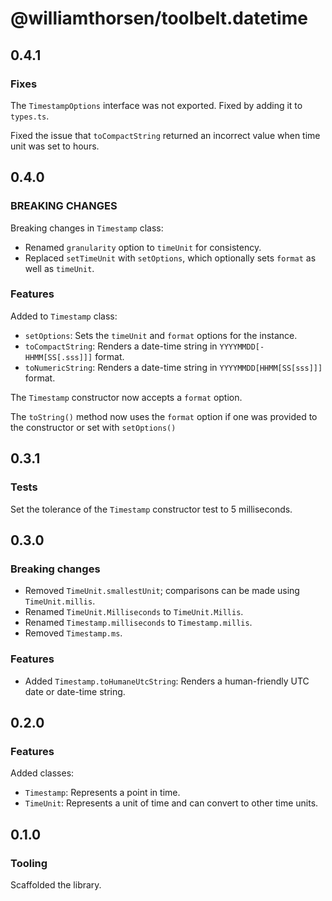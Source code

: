 # @williamthorsen/toolbelt.datetime

## 0.4.1

### Fixes

The `TimestampOptions` interface was not exported. Fixed by adding it to `types.ts`.

Fixed the issue that `toCompactString` returned an incorrect value when time unit was set to hours.

## 0.4.0

### BREAKING CHANGES

Breaking changes in `Timestamp` class:

- Renamed `granularity` option to `timeUnit` for consistency.
- Replaced `setTimeUnit` with `setOptions`, which optionally sets `format` as well as `timeUnit`.

### Features

Added to `Timestamp` class:

- `setOptions`: Sets the `timeUnit` and `format` options for the instance.
- `toCompactString`: Renders a date-time string in `YYYYMMDD[-HHMM[SS[.sss]]]` format.
- `toNumericString`: Renders a date-time string in `YYYYMMDD[HHMM[SS[sss]]]` format.

The `Timestamp` constructor now accepts a `format` option.

The `toString()` method now uses the `format` option if one was provided to the constructor or set with `setOptions()`

## 0.3.1

### Tests

Set the tolerance of the `Timestamp` constructor test to 5 milliseconds.

## 0.3.0

### Breaking changes

- Removed `TimeUnit.smallestUnit`; comparisons can be made using `TimeUnit.millis`.
- Renamed `TimeUnit.Milliseconds` to `TimeUnit.Millis`.
- Renamed `Timestamp.milliseconds` to `Timestamp.millis`.
- Removed `Timestamp.ms`.

### Features

- Added `Timestamp.toHumaneUtcString`: Renders a human-friendly UTC date or date-time string.

## 0.2.0

### Features

Added classes:

- `Timestamp`: Represents a point in time.
- `TimeUnit`: Represents a unit of time and can convert to other time units.

## 0.1.0

### Tooling

Scaffolded the library.
